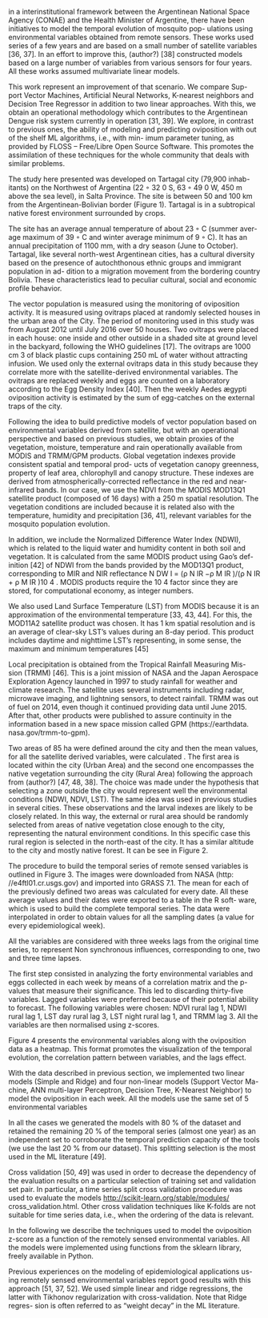 


in a interinstitutional framework between the Argentinean
National Space Agency (CONAE) and the Health Minister of Argentine,
there have been initiatives to model the temporal evolution of mosquito pop-
ulations using environmental variables obtained from remote sensors. These
works used series of a few years and are based on a small number of satellite
variables [36, 37]. In an effort to improve this, (author?) [38] constructed
models based on a large number of variables from various sensors for four
years. All these works assumed multivariate linear models.


This work represent an improvement of that scenario. We compare Sup-
port Vector Machines, Artificial Neural Networks, K-nearest neighbors and
Decision Tree Regressor in addition to two linear approaches. With this,
we obtain an operational methodology which contributes to the Argentinean
Dengue risk system currently in operation [31, 39].
We explore, in contrast to previous ones, the ability of modeling and
predicting oviposition with out of the shelf ML algorithms, i.e., with min-
imum parameter tuning, as provided by FLOSS – Free/Libre Open Source
Software. This promotes the assimilation of these techniques for the whole
community that deals with similar problems.




The study here presented was developed on Tartagal city (79,900 inhab-
itants) on the Northwest of Argentina (22 ◦ 32 0 S, 63 ◦ 49 0 W, 450 m above the
sea level), in Salta Province. The site is between 50 and 100 km from the
Argentinean-Bolivian border (Figure 1). Tartagal is in a subtropical native
forest environment surrounded by crops.


The site has an average annual temperature of about 23 ◦ C (summer aver-
age maximum of 39 ◦ C and winter average minimum of 9 ◦ C). It has an annual
precipitation of 1100 mm, with a dry season (June to October). Tartagal, like
several north-west Argentinean cities, has a cultural diversity based on the
presence of autochthonous ethnic groups and immigrant population in ad-
dition to a migration movement from the bordering country Bolivia. These
characteristics lead to peculiar cultural, social and economic profile behavior.



The vector population is measured using the monitoring of oviposition
activity. It is measured using ovitraps placed at randomly selected houses in
the urban area of the City. The period of monitoring used in this study was
from August 2012 until July 2016 over 50 houses. Two ovitraps were placed
in each house: one inside and other outside in a shaded site at ground level in the backyard, following the WHO guidelines [17]. The ovitraps are 1000 cm 3
of black plastic cups containing 250 mL of water without attracting infusion.
We used only the external ovitraps data in this study because they correlate
more with the satellite-derived environmental variables. The ovitraps are
replaced weekly and eggs are counted on a laboratory according to the Egg
Density Index [40]. Then the weekly Aedes ægypti oviposition activity is
estimated by the sum of egg-catches on the external traps of the city.






Following the idea to build predictive models of vector population based
on environmental variables derived from satellite, but with an operational
perspective and based on previous studies, we obtain proxies of the vegetation, moisture, temperature and rain operationally available from MODIS
and TRMM/GPM products.
Global vegetation indexes provide consistent spatial and temporal prod-
ucts of vegetation canopy greenness, property of leaf area, chlorophyll and canopy structure. These indexes are derived from atmospherically-corrected
reflectance in the red and near-infrared bands. In our case, we use the NDVI
from the MODIS MOD13Q1 satellite product (composed of 16 days) with
a 250 m spatial resolution. The vegetation conditions are included because
it is related also with the temperature, humidity and precipitation [36, 41],
relevant variables for the mosquito population evolution.





In addition, we include the Normalized Difference Water Index (NDWI),
which is related to the liquid water and humidity content in both soil and
vegetation. It is calculated from the same MODIS product using Gao’s def-
inition [42] of NDWI from the bands provided by the MOD13Q1 product,
corresponding to MIR and NIR reflectance N DW I = (ρ N IR −ρ M IR )/(ρ N IR +
ρ M IR )10 4 . MODIS products require the 10 4 factor since they are stored, for
computational economy, as integer numbers.




We also used Land Surface Temperature (LST) from MODIS because it
is an approximation of the environmental temperature [33, 43, 44]. For this,
the MOD11A2 satellite product was chosen. It has 1 km spatial resolution
and is an average of clear-sky LST’s values during an 8-day period. This
product includes daytime and nighttime LST’s representing, in some sense,
the maximum and minimum temperatures [45]


Local precipitation is obtained from the Tropical Rainfall Measuring Mis-
sion (TRMM) [46]. This is a joint mission of NASA and the Japan Aerospace
Exploration Agency launched in 1997 to study rainfall for weather and climate research. The satellite uses several instruments including radar, microwave imaging, and lightning sensors, to detect rainfall. TRMM was out of fuel on 2014, even though it continued providing data until June 2015.
After that, other products were published to assure continuity in the information based in a new space mission called GPM (https://earthdata.
nasa.gov/trmm-to-gpm).



Two areas of 85 ha were defined around the city and then the mean values,
for all the satellite derived variables, were calculated . The first area is
located within the city (Urban Area) and the second one encompasses the
native vegetation surrounding the city (Rural Area) following the approach
from (author?) [47, 48, 38]. The choice was made under the hypothesis
that selecting a zone outside the city would represent well the environmental
conditions (NDWI, NDVI, LST). The same idea was used in previous studies
in several cities. These observations and the larval indexes are likely to be
closely related. In this way, the external or rural area should be randomly
selected from areas of native vegetation close enough to the city, representing
the natural environment conditions. In this specific case this rural region is
selected in the north-east of the city. It has a similar altitude to the city and
mostly native forest. It can be see in Figure 2.






The procedure to build the temporal series of remote sensed variables
is outlined in Figure 3. The images were downloaded from NASA (http:
//e4ftl01.cr.usgs.gov) and imported into GRASS 7.1. The mean for
each of the previously defined two areas was calculated for every date. All
these average values and their dates were exported to a table in the R soft-
ware, which is used to build the complete temporal series. The data were
interpolated in order to obtain values for all the sampling dates (a value for
every epidemiological week).




All the variables are considered with three weeks lags from the original
time series, to represent Non synchronous influences, corresponding to one,
two and three time lapses.





The first step consisted in analyzing the forty environmental variables and eggs collected in each week by means of a correlation matrix and the p-values that measure their significance. This led to discarding thirty-five variables. Lagged variables were preferred because of their potential ability
to forecast. The following variables were chosen: NDVI rural lag 1, NDWI
rural lag 1, LST day rural lag 3, LST night rural lag 1, and TRMM lag 3.
All the variables are then normalised using z-scores.





Figure 4 presents the environmental variables along with the oviposition data as a heatmap. This format promotes the visualization of the temporal
evolution, the correlation pattern between variables, and the lags effect.





With the data described in previous section, we implemented two linear
models (Simple and Ridge) and four non-linear models (Support Vector Ma-
chine, ANN multi-layer Perceptron, Decision Tree, K-Nearest Neighbor) to
model the oviposition in each week. All the models use the same set of 5
environmental variables



In all the cases we generated the models with 80 % of the dataset and
retained the remaining 20 % of the temporal series (almost one year) as an
independent set to corroborate the temporal prediction capacity of the tools
(we use the last 20 % from our dataset). This splitting selection is the most
used in the ML literature [49].



Cross validation [50, 49] was used in order to decrease the dependency of
the evaluation results on a particular selection of training set and validation
set pair. In particular, a time series split cross validation procedure was
used to evaluate the models http://scikit-learn.org/stable/modules/
cross_validation.html. Other cross validation techniques like K-folds are
not suitable for time series data, i.e., when the ordering of the data is relevant.




In the following we describe the techniques used to model the oviposition
z-score as a function of the remotely sensed environmental variables. All
the models were implemented using functions from the sklearn library, freely
available in Python.





Previous experiences on the modeling of epidemiological applications us-
ing remotely sensed environmental variables report good results with this
approach [51, 37, 52]. We used simple linear and ridge regressions, the latter
with Tikhonov regularization with cross-validation. Note that Ridge regres-
sion is often referred to as “weight decay” in the ML literature.
